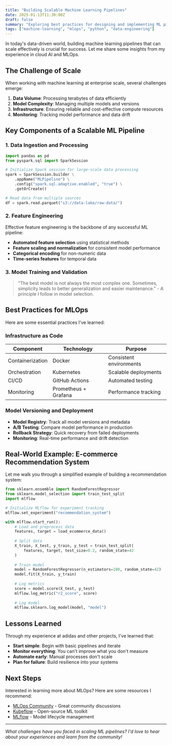 ```yaml
---
title: "Building Scalable Machine Learning Pipelines"
date: 2025-01-13T11:30:00Z
draft: false
summary: "Exploring best practices for designing and implementing ML pipelines that can scale with your data and business needs."
tags: ["machine-learning", "mlops", "python", "data-engineering"]
---
```


In today's data-driven world, building machine learning pipelines that can scale effectively is crucial for success. Let me share some insights from my experience in cloud AI and MLOps.

<!--more-->

## The Challenge of Scale

When working with machine learning at enterprise scale, several challenges emerge:

1. **Data Volume**: Processing terabytes of data efficiently
2. **Model Complexity**: Managing multiple models and versions
3. **Infrastructure**: Ensuring reliable and cost-effective compute resources
4. **Monitoring**: Tracking model performance and data drift

## Key Components of a Scalable ML Pipeline

### 1. Data Ingestion and Processing

```python
import pandas as pd
from pyspark.sql import SparkSession

# Initialize Spark session for large-scale data processing
spark = SparkSession.builder \
    .appName("MLPipeline") \
    .config("spark.sql.adaptive.enabled", "true") \
    .getOrCreate()

# Read data from multiple sources
df = spark.read.parquet("s3://data-lake/raw-data/")
```

### 2. Feature Engineering

Effective feature engineering is the backbone of any successful ML pipeline:

- **Automated feature selection** using statistical methods
- **Feature scaling and normalization** for consistent model performance
- **Categorical encoding** for non-numeric data
- **Time-series features** for temporal data

### 3. Model Training and Validation

> "The best model is not always the most complex one. Sometimes, simplicity leads to better generalization and easier maintenance." - A principle I follow in model selection.

## Best Practices for MLOps

Here are some essential practices I've learned:

### Infrastructure as Code

| Component | Technology | Purpose |
|-----------|------------|---------|
| Containerization | Docker | Consistent environments |
| Orchestration | Kubernetes | Scalable deployments |
| CI/CD | GitHub Actions | Automated testing |
| Monitoring | Prometheus + Grafana | Performance tracking |

### Model Versioning and Deployment

- **Model Registry**: Track all model versions and metadata
- **A/B Testing**: Compare model performance in production
- **Rollback Strategy**: Quick recovery from failed deployments
- **Monitoring**: Real-time performance and drift detection

## Real-World Example: E-commerce Recommendation System

Let me walk you through a simplified example of building a recommendation system:

```python
from sklearn.ensemble import RandomForestRegressor
from sklearn.model_selection import train_test_split
import mlflow

# Initialize MLflow for experiment tracking
mlflow.set_experiment("recommendation_system")

with mlflow.start_run():
    # Load and preprocess data
    features, target = load_ecommerce_data()
    
    # Split data
    X_train, X_test, y_train, y_test = train_test_split(
        features, target, test_size=0.2, random_state=42
    )
    
    # Train model
    model = RandomForestRegressor(n_estimators=100, random_state=42)
    model.fit(X_train, y_train)
    
    # Log metrics
    score = model.score(X_test, y_test)
    mlflow.log_metric("r2_score", score)
    
    # Log model
    mlflow.sklearn.log_model(model, "model")
```

## Lessons Learned

Through my experience at adidas and other projects, I've learned that:

- **Start simple**: Begin with basic pipelines and iterate
- **Monitor everything**: You can't improve what you don't measure
- **Automate early**: Manual processes don't scale
- **Plan for failure**: Build resilience into your systems

## Next Steps

Interested in learning more about MLOps? Here are some resources I recommend:

- [MLOps Community](https://mlops.community/) - Great community discussions
- [Kubeflow](https://www.kubeflow.org/) - Open-source ML toolkit
- [MLflow](https://mlflow.org/) - Model lifecycle management

---

*What challenges have you faced in scaling ML pipelines? I'd love to hear about your experiences and learn from the community!*
